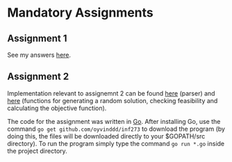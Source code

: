 # Mandatory Assignments

## Assignment 1

See my answers [here](https://oyvinddd.github.io/inf273/).

## Assignment 2

Implementation relevant to assignemnt 2 can be found [here](https://github.com/oyvinddd/inf273/blob/master/util/parser.go) (parser) and [here](https://github.com/oyvinddd/inf273/blob/master/solution/solution.go) (functions for generating a random solution, checking feasibility and calculating the objective function).

The code for the assignment was written in [Go](https://golang.org/). After installing Go, use the command ``go get github.com/oyvinddd/inf273`` to download the program (by doing this, the files will be downloaded directly to your $GOPATH/src directory). To run the program simply type the command ``go run *.go`` inside the project directory.
